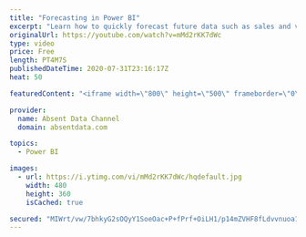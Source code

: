 ```yaml
---
title: "Forecasting in Power BI"
excerpt: "Learn how to quickly forecast future data such as sales and values with the analytics pane in Power BI."
originalUrl: https://youtube.com/watch?v=mMd2rKK7dWc
type: video
price: Free
length: PT4M7S
publishedDateTime: 2020-07-31T23:16:17Z
heat: 50

featuredContent: "<iframe width=\"800\" height=\"500\" frameborder=\"0\" src=\"https://www.youtube.com/embed/mMd2rKK7dWc\" allow=\"accelerometer; autoplay; encrypted-media; gyroscope; picture-in-picture\" allowfullscreen></iframe>"

provider:
  name: Absent Data Channel
  domain: absentdata.com

topics:
  - Power BI

images:
  - url: https://i.ytimg.com/vi/mMd2rKK7dWc/hqdefault.jpg
    width: 480
    height: 360
    isCached: true

secured: "MIWrt/vw/7bhkyG2sOQyY1SoeOac+P+fPrf+OiLH1/p14mZVHF8fLdvvnuoa15G6Ye/hxiBl18sVuCPajWanbOcwT1J6F4UxTpW1cPdWKIPfCZ+ccFblZP2buBu0OLZ+No4nGcQkpkapGrW3Zidmo3cbec/AZ7Kn6lt2slTYf4xh//3OKLrZBfLiWC2zoK/2e2ooYNF8Lst5of8Ii+uSx+9oPzAYf9fot/1l/6wuNeiRXn8AjWR1QEiDSYAMkln4IyW1xWIWe2/OD4wDMRZgTF6VnIMcWsDHZ2NriqZ6CkjDQiGHt/6hzpIRZiJ58TLRe2btsScZDS4K7XcpN9kEZVsXA3qvohq7diVi6pLYGIoLlRA875q64tptaXEYipKM2KIx9i9w5Sg0563BT/vd5JPsaj0vxxNux+zhW9FjixI=;Log2fmwsraT9FTCdtLdwOQ=="
---
```


